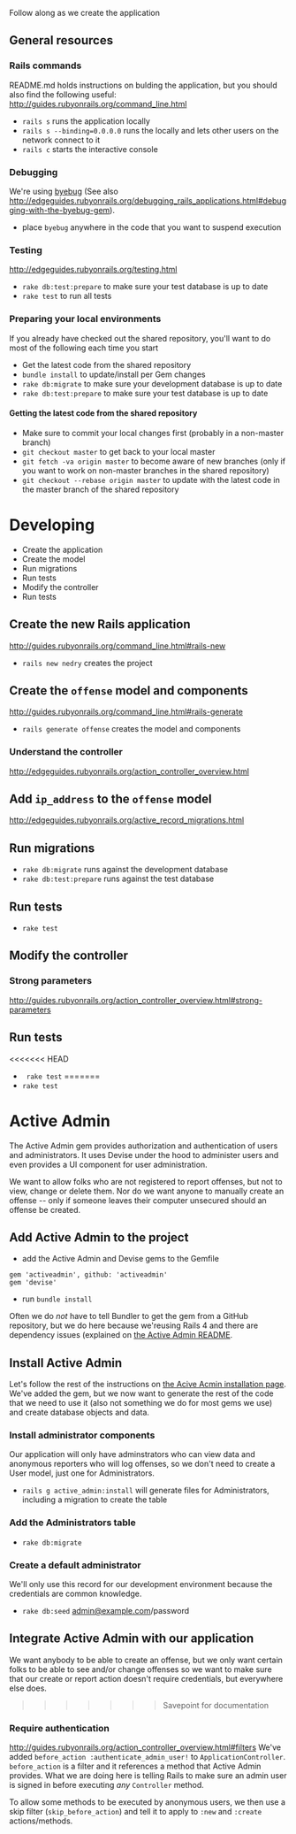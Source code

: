Follow along as we create the application

## General resources
### Rails commands
README.md holds instructions on bulding the application, but you should also find the following useful:
http://guides.rubyonrails.org/command_line.html
* `rails s` runs the application locally
* `rails s --binding=0.0.0.0` runs the locally and lets other users on the network connect to it
* `rails c` starts the interactive console

### Debugging
We're using [byebug](https://github.com/deivid-rodriguez/byebug/blob/master/GUIDE.md) 
(See also http://edgeguides.rubyonrails.org/debugging_rails_applications.html#debugging-with-the-byebug-gem).
* place `byebug` anywhere in the code that you want to suspend execution

### Testing
http://edgeguides.rubyonrails.org/testing.html
* `rake db:test:prepare` to make sure your test database is up to date
* `rake test` to run all tests

### Preparing your local environments
If you already have checked out the shared repository, you'll want to do most of the following each time you start
* Get the latest code from the shared repository
* `bundle install` to update/install per Gem changes
* `rake db:migrate` to make sure your development database is up to date
* `rake db:test:prepare` to make sure your test database is up to date

#### Getting the latest code from the shared repository
* Make sure to commit your local changes first (probably in a non-master branch)
* `git checkout master` to get back to your local master
* `git fetch -va origin master` to become aware of new branches (only if you want to work on non-master branches in the shared repository)
* `git checkout --rebase origin master` to update with the latest code in the master branch of the shared repository


# Developing
* Create the application
* Create the model
* Run migrations
* Run tests
* Modify the controller
* Run tests

## Create the new Rails application
http://guides.rubyonrails.org/command_line.html#rails-new
* `rails new nedry` creates the project

## Create the `offense` model and components
http://guides.rubyonrails.org/command_line.html#rails-generate
* `rails generate offense` creates the model and components

### Understand the controller
http://edgeguides.rubyonrails.org/action_controller_overview.html

## Add `ip_address` to the `offense` model
http://edgeguides.rubyonrails.org/active_record_migrations.html

## Run migrations
* `rake db:migrate` runs against the development database
* `rake db:test:prepare` runs against the test database

## Run tests
* `rake test`

## Modify the controller
### Strong parameters
http://guides.rubyonrails.org/action_controller_overview.html#strong-parameters

## Run tests
<<<<<<< HEAD
* ` rake test`
=======
* `rake test`

# Active Admin
The Active Admin gem provides authorization and authentication of users and administrators.  It uses Devise under the hood to administer users and even provides a UI component for user administration.

We want to allow folks who are not registered to report offenses, but not to view, change or delete them. Nor do we want anyone to manually create an offense -- only if someone leaves their computer unsecured should an offense be created.

## Add Active Admin to the project
* add the Active Admin and Devise gems to the Gemfile
```
gem 'activeadmin', github: 'activeadmin'
gem 'devise'
```
* run `bundle install`

Often we do _not_ have to tell Bundler to get the gem from a GitHub repository, but we do here because we'reusing Rails 4 and there are dependency issues (explained on [the Active Admin README](https://github.com/activeadmin/activeadmin).

## Install Active Admin
Let's follow the rest of the instructions on [the Acive Acmin installation page](https://github.com/activeadmin/activeadmin/blob/master/docs/0-installation.md).  We've added the gem, but we now want to generate the rest of the code that we need to use it (also not something we do for most gems we use) and create database objects and data.

### Install administrator components
Our application will only have adminstrators who can view data and anonymous reporters who will log offenses, so we don't need to create a User model, just one for Administrators.
* `rails g active_admin:install` will generate files for Administrators, including a migration to create the table

### Add the Administrators table
* `rake db:migrate`

### Create a default administrator
We'll only use this record for our development environment because the credentials are common knowledge.
* `rake db:seed`
admin@example.com/password

## Integrate Active Admin with our application
We want anybody to be able to create an offense, but we only want certain folks to be able to see and/or change offenses so we want to make sure that our create or report action doesn't require credentials, but everywhere else does.
>>>>>>> Savepoint for documentation

### Require authentication
http://guides.rubyonrails.org/action_controller_overview.html#filters
We've added `before_action :authenticate_admin_user!` to `ApplicationController`.  `before_action` is a filter and it references a method that Active Admin provides.  What we are doing here is telling Rails to make sure an admin user is signed in before executing _any_ `Controller` method.

To allow some methods to be executed by anonymous users, we then use a skip filter (`skip_before_action`) and tell it to apply to `:new` and `:create` actions/methods.


